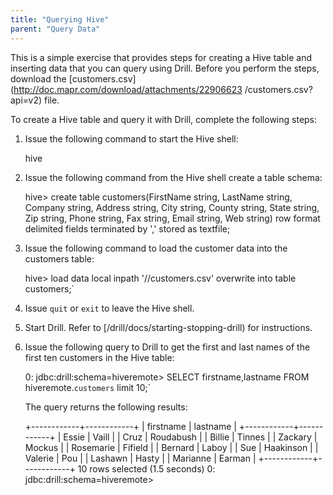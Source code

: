 ```yaml
---
title: "Querying Hive"
parent: "Query Data"
---
```

This is a simple exercise that provides steps for creating a Hive table and
inserting data that you can query using Drill. Before you perform the steps,
download the [customers.csv](http://doc.mapr.com/download/attachments/22906623
/customers.csv?api=v2) file.

To create a Hive table and query it with Drill, complete the following steps:

  1. Issue the following command to start the Hive shell:
  
        hive
  2. Issue the following command from the Hive shell create a table schema:
  
        hive> create table customers(FirstName string, LastName string, Company string, Address string, City string, County string, State string, Zip string, Phone string, Fax string, Email string, Web string) row format delimited fields terminated by ',' stored as textfile;
  3. Issue the following command to load the customer data into the customers table:  

        hive> load data local inpath '/<directory path>/customers.csv' overwrite into table customers;`
  4. Issue `quit` or `exit` to leave the Hive shell.
  5. Start Drill. Refer to [/drill/docs/starting-stopping-drill) for instructions.
  6. Issue the following query to Drill to get the first and last names of the first ten customers in the Hive table:  

        0: jdbc:drill:schema=hiveremote> SELECT firstname,lastname FROM hiveremote.`customers` limit 10;`

     The query returns the following results:
     
        +------------+------------+
        | firstname  |  lastname  |
        +------------+------------+
        | Essie      | Vaill      |
        | Cruz       | Roudabush  |
        | Billie     | Tinnes     |
        | Zackary    | Mockus     |
        | Rosemarie  | Fifield    |
        | Bernard    | Laboy      |
        | Sue        | Haakinson  |
        | Valerie    | Pou        |
        | Lashawn    | Hasty      |
        | Marianne   | Earman     |
        +------------+------------+
        10 rows selected (1.5 seconds)
        0: jdbc:drill:schema=hiveremote>

